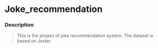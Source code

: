 # Joke_recommendation

### Description

>  This is the project of joke recommendation system. The dataset is based on Jester.

